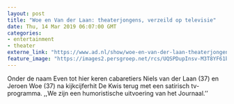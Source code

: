 ```yaml
---
layout: post
title: "Woe en Van der Laan: theaterjongens, verzeild op televisie"
date: Thu, 14 Mar 2019 06:07:00 GMT
categories: 
- entertainment 
- theater 
externe_link: "https://www.ad.nl/show/woe-en-van-der-laan-theaterjongens-verzeild-op-televisie~ae26b4b6/"
feature_image: "https://images2.persgroep.net/rcs/UQSPDupInsv-M3T8YF61b0Lj3n4/diocontent/142729679/_fitwidth/400/?appId=21791a8992982cd8da851550a453bd7f&quality=0.7"
---
```


Onder de naam Even tot hier keren cabaretiers Niels van der Laan (37) en Jeroen Woe (37) na kijkcijferhit De Kwis terug met een satirisch tv-programma. ,,We zijn een humoristische uitvoering van het Journaal.’’
